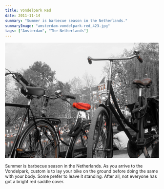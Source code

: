 ```yaml
---
title: Vondelpark Red
date: 2011-11-14
summary: "Summer is barbecue season in the Netherlands."
summaryImage: "amsterdam-vondelpark-red_423.jpg"
tags: ["Amsterdam", "The Netherlands"]
---
```


![](amsterdam-vondelpark-red_423.jpg)

Summer is barbecue season in the Netherlands. As you arrive to the Vondelpark, custom is to lay your bike on the ground before doing the same with your body. Some prefer to leave it standing. After all, not everyone has got a bright red saddle cover.